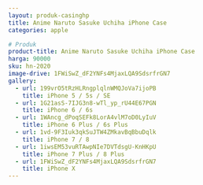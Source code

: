 ```yaml
---
layout: produk-casinghp
title: Anime Naruto Sasuke Uchiha iPhone Case
categories: apple

# Produk
product-title: Anime Naruto Sasuke Uchiha iPhone Case
harga: 90000
sku: hn-2020
image-drive: 1FWiSwZ_dF2YNFs4MjaxLQA9SdsrfrGN7
gallery:
  - url: 199vrO5tRzHLRngplqlnWMQJoVa7ijoPB
    title: iPhone 5 / 5s / SE
  - url: 1G21asS-7IJG3n8-wTl_yp_rU44E67PGN
    title: iPhone 6 / 6s
  - url: 1WAncg_dPoqSEFk8LorA4vlM7oD0LyIuV
    title: iPhone 6 Plus / 6s Plus
  - url: 1vd-9F3Iuk3qkSuJTW4ZMkavBqBbuDqlk
    title: iPhone 7 / 8
  - url: 1iwsEM53vuRTAwpNIe7DVTdsgU-KnHKpU
    title: iPhone 7 Plus / 8 Plus
  - url: 1FWiSwZ_dF2YNFs4MjaxLQA9SdsrfrGN7
    title: iPhone X
---
```


